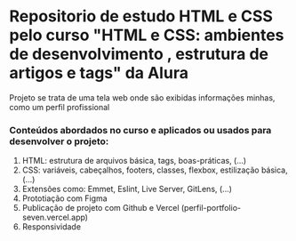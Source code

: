 # Repositorio de estudo HTML e CSS pelo curso "HTML e CSS: ambientes de desenvolvimento , estrutura de artigos e tags" da Alura 

Projeto se trata de uma tela web onde são exibidas informações minhas, como um perfil profissional 

### Conteúdos abordados no curso e aplicados ou usados para desenvolver o projeto:

1. HTML: estrutura de arquivos básica, tags, boas-práticas, (...)  
2. CSS: variáveis, cabeçalhos, footers, classes, flexbox, estilização básica, (...)
3. Extensões como: Emmet, Eslint, Live Server, GitLens, (...)
4. Prototiação com Figma
5. Publicação de projeto com Github e Vercel (perfil-portfolio-seven.vercel.app)
6. Responsividade 
